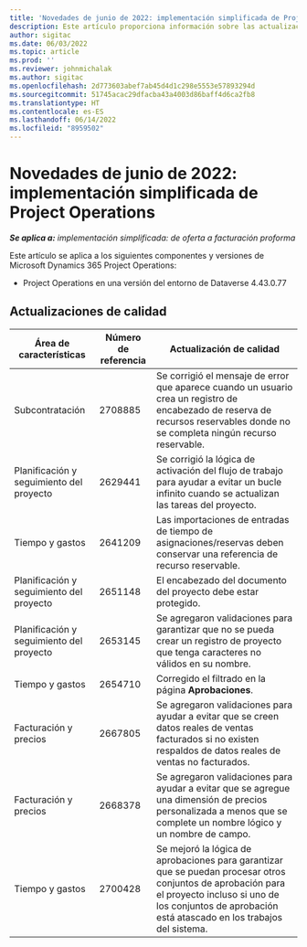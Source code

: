 ```yaml
---
title: 'Novedades de junio de 2022: implementación simplificada de Project Operations'
description: Este artículo proporciona información sobre las actualizaciones de calidad disponibles en la versión de junio de 2022 de la implementación simplificada de Microsoft Dynamics 365 Project Operations.
author: sigitac
ms.date: 06/03/2022
ms.topic: article
ms.prod: ''
ms.reviewer: johnmichalak
ms.author: sigitac
ms.openlocfilehash: 2d773603abef7ab45d4d1c298e5553e57893294d
ms.sourcegitcommit: 51745acac29dfacba43a4003d86baff4d6ca2fb8
ms.translationtype: HT
ms.contentlocale: es-ES
ms.lasthandoff: 06/14/2022
ms.locfileid: "8959502"
---
```

# <a name="whats-new-june-2022---project-operations-lite-deployment"></a>Novedades de junio de 2022: implementación simplificada de Project Operations

_**Se aplica a:** implementación simplificada: de oferta a facturación proforma_

Este artículo se aplica a los siguientes componentes y versiones de Microsoft Dynamics 365 Project Operations:

- Project Operations en una versión del entorno de Dataverse 4.43.0.77

## <a name="quality-updates"></a>Actualizaciones de calidad

| Área de características | Número de referencia | Actualización de calidad |
| --- | --- | --- |
| Subcontratación | 2708885 | Se corrigió el mensaje de error que aparece cuando un usuario crea un registro de encabezado de reserva de recursos reservables donde no se completa ningún recurso reservable. |
| Planificación y seguimiento del proyecto | 2629441 | Se corrigió la lógica de activación del flujo de trabajo para ayudar a evitar un bucle infinito cuando se actualizan las tareas del proyecto. |
| Tiempo y gastos | 2641209 | Las importaciones de entradas de tiempo de asignaciones/reservas deben conservar una referencia de recurso reservable. |
| Planificación y seguimiento del proyecto | 2651148 | El encabezado del documento del proyecto debe estar protegido.|
| Planificación y seguimiento del proyecto | 2653145 | Se agregaron validaciones para garantizar que no se pueda crear un registro de proyecto que tenga caracteres no válidos en su nombre. |
| Tiempo y gastos | 2654710 | Corregido el filtrado en la página **Aprobaciones**. |
| Facturación y precios | 2667805 | Se agregaron validaciones para ayudar a evitar que se creen datos reales de ventas facturados si no existen respaldos de datos reales de ventas no facturados. |
| Facturación y precios | 2668378 | Se agregaron validaciones para ayudar a evitar que se agregue una dimensión de precios personalizada a menos que se complete un nombre lógico y un nombre de campo. |
| Tiempo y gastos | 2700428 | Se mejoró la lógica de aprobaciones para garantizar que se puedan procesar otros conjuntos de aprobación para el proyecto incluso si uno de los conjuntos de aprobación está atascado en los trabajos del sistema. |
